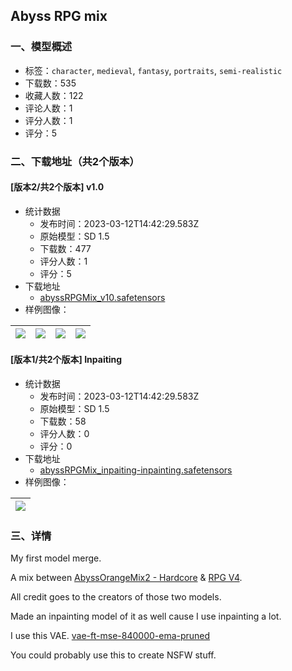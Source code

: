 ## Abyss RPG mix
### 一、模型概述

- 标签：`character`, `medieval`, `fantasy`, `portraits`, `semi-realistic`
- 下载数：535
- 收藏人数：122
- 评论人数：1
- 评分人数：1
- 评分：5

### 二、下载地址（共2个版本）

#### [版本2/共2个版本] v1.0

- 统计数据
  - 发布时间：2023-03-12T14:42:29.583Z
  - 原始模型：SD 1.5
  - 下载数：477
  - 评分人数：1
  - 评分：5
- 下载地址
  - [abyssRPGMix_v10.safetensors](https://civitai.com/api/download/models/22152)
- 样例图像：

| <img src="https://image.civitai.com/xG1nkqKTMzGDvpLrqFT7WA/4d9ce34d-f280-410a-ed5b-277bc7363900/width=450/237441.jpeg" /> | <img src="https://image.civitai.com/xG1nkqKTMzGDvpLrqFT7WA/4af22c83-1eb9-471b-5c63-5785c2e44b00/width=450/237450.jpeg" /> | <img src="https://image.civitai.com/xG1nkqKTMzGDvpLrqFT7WA/a6c523c3-20a2-4208-1702-48c2ca265400/width=450/237449.jpeg" /> | <img src="https://image.civitai.com/xG1nkqKTMzGDvpLrqFT7WA/124953dd-4d01-4dd2-b872-082e61c21900/width=450/237448.jpeg" /> |
| ---- | ---- | ---- | ---- |

#### [版本1/共2个版本] Inpaiting

- 统计数据
  - 发布时间：2023-03-12T14:42:29.583Z
  - 原始模型：SD 1.5
  - 下载数：58
  - 评分人数：0
  - 评分：0
- 下载地址
  - [abyssRPGMix_inpaiting-inpainting.safetensors](https://civitai.com/api/download/models/22153)
- 样例图像：

| <img src="https://image.civitai.com/xG1nkqKTMzGDvpLrqFT7WA/2d78981e-bae4-4352-cbf9-663c59e74d00/width=450/237451.jpeg" /> |
| ---- |


### 三、详情
<p>My first model merge.</p><p>A mix between <a target="_blank" rel="ugc" href="https://civitai.com/models/4451/abyssorangemix2-hardcore">AbyssOrangeMix2 - Hardcore</a> &amp; <a target="_blank" rel="ugc" href="https://civitai.com/models/1116/rpg">RPG V4</a>.</p><p>All credit goes to the creators of those two models.</p><p>Made an inpainting model of it as well cause I use inpainting a lot.</p><p>I use this VAE. <a target="_blank" rel="ugc" href="https://huggingface.co/stabilityai/sd-vae-ft-mse-original/tree/main">vae-ft-mse-840000-ema-pruned</a></p><p>You could probably use this to create NSFW stuff.</p>